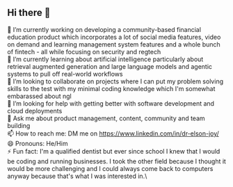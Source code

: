 ## Hi there 👋

🔭 I’m currently working on developing a community-based financial education product which incorporates a lot of social media features, video on demand and learning management system features and a whole bunch of fintech - all while focusing on security and regtech\
🌱 I’m currently learning about artificial intelligence particularly about retrieval augmented generation and large language models and agentic systems to pull off real-world workflows\
👯 I’m looking to collaborate on projects where I can put my problem solving skills to the test with my minimal coding knowledge which I'm somewhat embarassed about ngl\
🤔 I’m looking for help with getting better with software development and cloud deployments\
💬 Ask me about product management, content, community and team building\
📫 How to reach me: DM me on https://www.linkedin.com/in/dr-elson-joy/ \
😄 Pronouns: He/Him\
⚡ Fun fact: I'm a qualified dentist but ever since school I knew that I would be coding and running businesses. I took the other field because I thought it would be more challenging and I could always come back to computers anyway because that's what I was interested in.\


